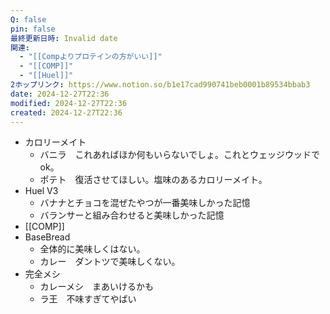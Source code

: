```yaml
---
Q: false
pin: false
最終更新日時: Invalid date
関連:
  - "[[Compよりプロテインの方がいい]]"
  - "[[COMP]]"
  - "[[Huel]]"
2ホップリンク: https://www.notion.so/b1e17cad990741beb0001b89534bbab3
date: 2024-12-27T22:36
modified: 2024-12-27T22:36
created: 2024-12-27T22:36
---
```

  

  

  

- カロリーメイト
    - バニラ　これあればほか何もいらないでしょ。これとウェッジウッドでok。
    - ポテト　復活させてほしい。塩味のあるカロリーメイト。
- Huel V3
    - バナナとチョコを混ぜたやつが一番美味しかった記憶
    - バランサーと組み合わせると美味しかった記憶
- [[COMP]]
- BaseBread
    - 全体的に美味しくはない。
    - カレー　ダントツで美味しくない。
- 完全メシ
    - カレーメシ　まあいけるかも
    - ラ王　不味すぎてやばい
